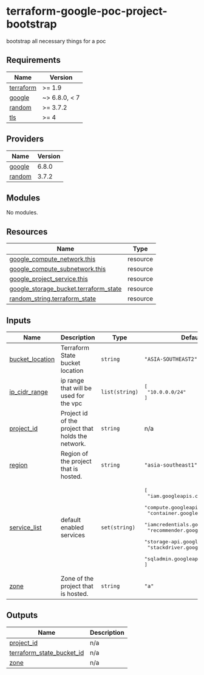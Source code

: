 # terraform-google-poc-project-bootstrap
bootstrap all necessary things for a poc

<!-- BEGIN_TF_DOCS -->
## Requirements

| Name | Version |
|------|---------|
| <a name="requirement_terraform"></a> [terraform](#requirement\_terraform) | >= 1.9 |
| <a name="requirement_google"></a> [google](#requirement\_google) | ~> 6.8.0, < 7 |
| <a name="requirement_random"></a> [random](#requirement\_random) | >= 3.7.2 |
| <a name="requirement_tls"></a> [tls](#requirement\_tls) | >= 4 |

## Providers

| Name | Version |
|------|---------|
| <a name="provider_google"></a> [google](#provider\_google) | 6.8.0 |
| <a name="provider_random"></a> [random](#provider\_random) | 3.7.2 |

## Modules

No modules.

## Resources

| Name | Type |
|------|------|
| [google_compute_network.this](https://registry.terraform.io/providers/hashicorp/google/latest/docs/resources/compute_network) | resource |
| [google_compute_subnetwork.this](https://registry.terraform.io/providers/hashicorp/google/latest/docs/resources/compute_subnetwork) | resource |
| [google_project_service.this](https://registry.terraform.io/providers/hashicorp/google/latest/docs/resources/project_service) | resource |
| [google_storage_bucket.terraform_state](https://registry.terraform.io/providers/hashicorp/google/latest/docs/resources/storage_bucket) | resource |
| [random_string.terraform_state](https://registry.terraform.io/providers/hashicorp/random/latest/docs/resources/string) | resource |

## Inputs

| Name | Description | Type | Default | Required |
|------|-------------|------|---------|:--------:|
| <a name="input_bucket_location"></a> [bucket\_location](#input\_bucket\_location) | Terraform State bucket location | `string` | `"ASIA-SOUTHEAST2"` | no |
| <a name="input_ip_cidr_range"></a> [ip\_cidr\_range](#input\_ip\_cidr\_range) | ip range that will be used for the vpc | `list(string)` | <pre>[<br/>  "10.0.0.0/24"<br/>]</pre> | no |
| <a name="input_project_id"></a> [project\_id](#input\_project\_id) | Project id of the project that holds the network. | `string` | n/a | yes |
| <a name="input_region"></a> [region](#input\_region) | Region of the project that is hosted. | `string` | `"asia-southeast1"` | no |
| <a name="input_service_list"></a> [service\_list](#input\_service\_list) | default enabled services | `set(string)` | <pre>[<br/>  "iam.googleapis.com",<br/>  "compute.googleapis.com",<br/>  "container.googleapis.com",<br/>  "iamcredentials.googleapis.com",<br/>  "recommender.googleapis.com",<br/>  "storage-api.googleapis.com",<br/>  "stackdriver.googleapis.com",<br/>  "sqladmin.googleapis.com"<br/>]</pre> | no |
| <a name="input_zone"></a> [zone](#input\_zone) | Zone of the project that is hosted. | `string` | `"a"` | no |

## Outputs

| Name | Description |
|------|-------------|
| <a name="output_project_id"></a> [project\_id](#output\_project\_id) | n/a |
| <a name="output_terraform_state_bucket_id"></a> [terraform\_state\_bucket\_id](#output\_terraform\_state\_bucket\_id) | n/a |
| <a name="output_zone"></a> [zone](#output\_zone) | n/a |
<!-- END_TF_DOCS -->
